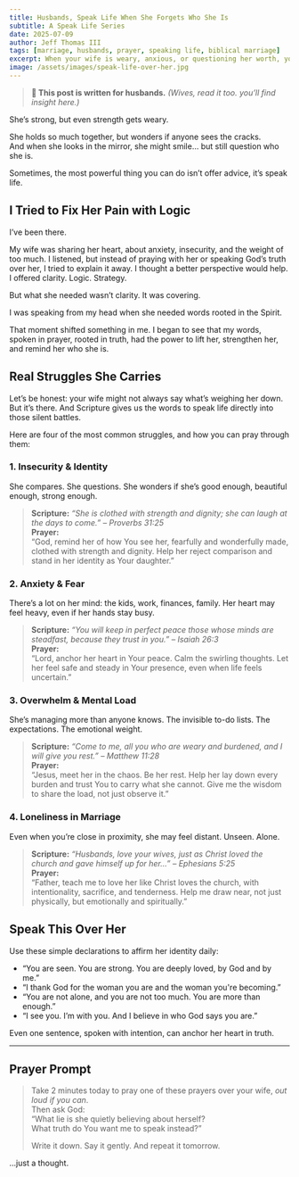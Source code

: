 ```yaml
---
title: Husbands, Speak Life When She Forgets Who She Is
subtitle: A Speak Life Series
date: 2025-07-09
author: Jeff Thomas III
tags: [marriage, husbands, prayer, speaking life, biblical marriage]
excerpt: When your wife is weary, anxious, or questioning her worth, you have the authority to speak life and truth over her. Here's how to pray for her and affirm who God says she is.
image: /assets/images/speak-life-over-her.jpg
---
```


> **👤 This post is written for husbands.** *(Wives, read it too. you’ll find insight here.)*

She’s strong, but even strength gets weary.  

She holds so much together, but wonders if anyone sees the cracks.  
And when she looks in the mirror, she might smile… but still question who she is. 

Sometimes, the most powerful thing you can do isn’t offer advice, it’s speak life.

## I Tried to Fix Her Pain with Logic

I’ve been there.  

My wife was sharing her heart, about anxiety, insecurity, and the weight of too much. I listened, but instead of praying with her or speaking God’s truth over her, I tried to explain it away. I thought a better perspective would help. I offered clarity. Logic. Strategy.

But what she needed wasn’t clarity. It was covering.  

I was speaking from my head when she needed words rooted in the Spirit.

That moment shifted something in me. I began to see that my words, spoken in prayer, rooted in truth, had the power to lift her, strengthen her, and remind her who she is.

## Real Struggles She Carries

Let’s be honest: your wife might not always say what’s weighing her down. But it’s there. And Scripture gives us the words to speak life directly into those silent battles.

Here are four of the most common struggles, and how you can pray through them:

### 1. **Insecurity & Identity**
She compares. She questions. She wonders if she’s good enough, beautiful enough, strong enough.

> **Scripture:** *“She is clothed with strength and dignity; she can laugh at the days to come.” – Proverbs 31:25*  
> **Prayer:**  
> “God, remind her of how You see her, fearfully and wonderfully made, clothed with strength and dignity. Help her reject comparison and stand in her identity as Your daughter.”

### 2. **Anxiety & Fear**
There’s a lot on her mind: the kids, work, finances, family. Her heart may feel heavy, even if her hands stay busy.

> **Scripture:** *“You will keep in perfect peace those whose minds are steadfast, because they trust in you.” – Isaiah 26:3*  
> **Prayer:**  
> “Lord, anchor her heart in Your peace. Calm the swirling thoughts. Let her feel safe and steady in Your presence, even when life feels uncertain.”

### 3. **Overwhelm & Mental Load**
She’s managing more than anyone knows. The invisible to-do lists. The expectations. The emotional weight.

> **Scripture:** *“Come to me, all you who are weary and burdened, and I will give you rest.” – Matthew 11:28*  
> **Prayer:**  
> “Jesus, meet her in the chaos. Be her rest. Help her lay down every burden and trust You to carry what she cannot. Give me the wisdom to share the load, not just observe it.”

### 4. **Loneliness in Marriage**
Even when you’re close in proximity, she may feel distant. Unseen. Alone.

> **Scripture:** *“Husbands, love your wives, just as Christ loved the church and gave himself up for her…” – Ephesians 5:25*  
> **Prayer:**  
> “Father, teach me to love her like Christ loves the church, with intentionality, sacrifice, and tenderness. Help me draw near, not just physically, but emotionally and spiritually.”

## Speak This Over Her

Use these simple declarations to affirm her identity daily:

- “You are seen. You are strong. You are deeply loved, by God and by me.”
- “I thank God for the woman you are and the woman you're becoming.”
- “You are not alone, and you are not too much. You are more than enough.”
- “I see you. I’m with you. And I believe in who God says you are.”

Even one sentence, spoken with intention, can anchor her heart in truth.

---

## Prayer Prompt

> Take 2 minutes today to pray one of these prayers over your wife, *out loud if you can*.  
> Then ask God:  
> “What lie is she quietly believing about herself?  
> What truth do You want me to speak instead?”  
>  
> Write it down. Say it gently. And repeat it tomorrow.

…just a thought.
